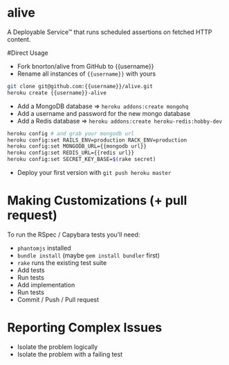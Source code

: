 # alive
A Deployable Service™ that runs scheduled assertions on fetched HTTP content.


#Direct Usage

- Fork bnorton/alive from GitHub to {{username}}
- Rename all instances of `{{username}}` with yours

```bash
git clone git@github.com:{{username}}/alive.git
heroku create {{username}}-alive
```

- Add a MongoDB database => `heroku addons:create mongohq`
- Add a username and password for the new mongo database
- Add a Redis database => `heroku addons:create heroku-redis:hobby-dev`

```bash
heroku config # and grab your mongodb url
heroku config:set RAILS_ENV=production RACK_ENV=production
heroku config:set MONGODB_URL={{mongodb url}}
heroku config:set REDIS_URL={{redis url}}
heroku config:set SECRET_KEY_BASE=$(rake secret)
```

- Deploy your first version with `git push heroku master`

# Making Customizations (+ pull request)

To run the RSpec / Capybara tests you'll need:
- `phantomjs` installed
- `bundle install` (maybe `gem install bundler` first)
- `rake` runs the existing test suite
- Add tests
- Run tests
- Add implementation
- Run tests
- Commit / Push / Pull request

# Reporting Complex Issues
- Isolate the problem logically
- Isolate the problem with a failing test


